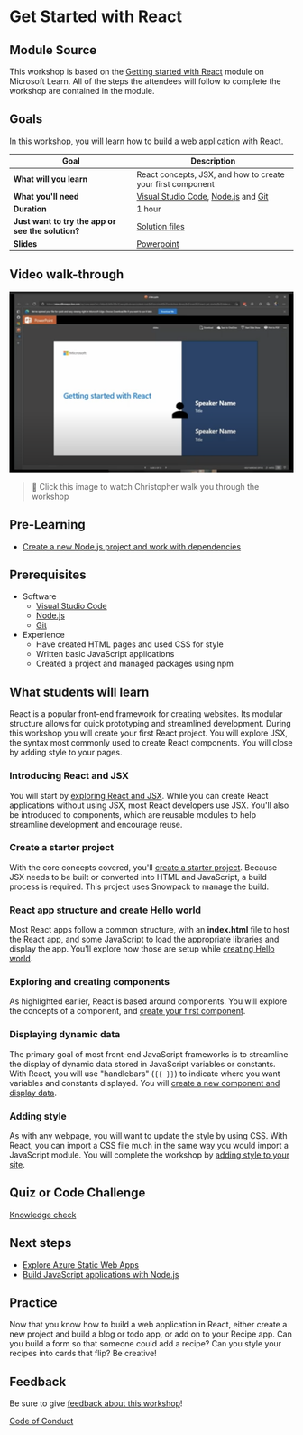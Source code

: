 # Get Started with React

## Module Source

This workshop is based on the [Getting started with React](https://docs.microsoft.com/learn/modules/react-get-started/?WT.mc_id=academic-56602-chrhar) module on Microsoft Learn. All of the steps the attendees will follow to complete the workshop are contained in the module.

## Goals

In this workshop, you will learn how to build a web application with React.

| **Goal**                                          | **Description**                                                                                                       |
| ------------------------------------------------- | --------------------------------------------------------------------------------------------------------------------- |
| **What will you learn**                           | React concepts, JSX, and how to create your first component                                                           |
| **What you'll need**                              | [Visual Studio Code](https://code.visualstudio.com?WT.mc_id=academic-56602-chrhar), [Node.js](https://nodejs.org/) and [Git](https://git-scm.com/) |
| **Duration**                                      | 1 hour                                                                                                    |
| **Just want to try the app or see the solution?** | [Solution files](solution)                                             |
| **Slides**                                        | [Powerpoint](./slides.pptx)                                                                                             |

## Video walk-through

[![workshop walk-through](./images/promo.png)](https://youtu.be/_id4QTDI5yg "workshop walk-through")
> 🎥 Click this image to watch Christopher walk you through the workshop



## Pre-Learning

- [Create a new Node.js project and work with dependencies](https://docs.microsoft.com/learn/modules/create-nodejs-project-dependencies/?WT.mc_id=academic-56602-chrhar)

## Prerequisites

- Software
  - [Visual Studio Code](https://code.visualstudio.com?WT.mc_id=academic-56602-chrhar)
  - [Node.js](https://nodejs.org/)
  - [Git](https://git-scm.com/)
- Experience
  - Have created HTML pages and used CSS for style
  - Written basic JavaScript applications
  - Created a project and managed packages using npm

## What students will learn

React is a popular front-end framework for creating websites. Its modular structure allows for quick prototyping and streamlined development. During this workshop you will create your first React project. You will explore JSX, the syntax most commonly used to create React components. You will close by adding style to your pages.

### Introducing React and JSX

You will start by [exploring React and JSX](https://docs.microsoft.com/learn/modules/react-get-started/2-javascript-xml?WT.mc_id=academic-56602-chrhar). While you can create React applications without using JSX, most React developers use JSX. You'll also be introduced to components, which are reusable modules to help streamline development and encourage reuse.

### Create a starter project

With the core concepts covered, you'll [create a starter project](https://docs.microsoft.com/learn/modules/react-get-started/3-clone-starter?WT.mc_id=academic-56602-chrhar). Because JSX needs to be built or converted into HTML and JavaScript, a build process is required. This project uses Snowpack to manage the build.

### React app structure and create Hello world

Most React apps follow a common structure, with an **index.html** file to host the React app, and some JavaScript to load the appropriate libraries and display the app. You'll explore how those are setup while [creating Hello world](https://docs.microsoft.com/learn/modules/react-get-started/4-hello-world-test?WT.mc_id=academic-56602-chrhar).

### Exploring and creating components

As highlighted earlier, React is based around components. You will explore the concepts of a component, and [create your first component](https://docs.microsoft.com/learn/modules/react-get-started/5-create-first-component?WT.mc_id=academic-56602-chrhar).

### Displaying dynamic data

The primary goal of most front-end JavaScript frameworks is to streamline the display of dynamic data stored in JavaScript variables or constants. With React, you will use "handlebars" (`{{ }}`) to indicate where you want variables and constants displayed. You will [create a new component and display data](https://docs.microsoft.com/learn/modules/react-get-started/6-dynamic-data-exercise?WT.mc_id=academic-56602-chrhar).

### Adding style

As with any webpage, you will want to update the style by using CSS. With React, you can import a CSS file much in the same way you would import a JavaScript module. You will complete the workshop by [adding style to your site](https://docs.microsoft.com/learn/modules/react-get-started/7-add-style?WT.mc_id=academic-56602-chrhar).

## Quiz or Code Challenge

[Knowledge check](https://docs.microsoft.com/learn/modules/react-get-started/9-knowledge-check?WT.mc_id=academic-56602-chrhar)

## Next steps

- [Explore Azure Static Web Apps](https://docs.microsoft.com/learn/paths/azure-static-web-apps/?WT.mc_id=academic-56602-chrhar)
- [Build JavaScript applications with Node.js](https://docs.microsoft.com/learn/paths/build-javascript-applications-nodejs/?WT.mc_id=academic-56602-chrhar)

## Practice

Now that you know how to build a web application in React, either create a new project and build a blog or todo app, or add on to your Recipe app. Can you build a form so that someone could add a recipe? Can you style your recipes into cards that flip? Be creative!

## Feedback

Be sure to give [feedback about this workshop](https://forms.office.com/r/MdhJWMZthR)!

[Code of Conduct](../CODE_OF_CONDUCT.md)
